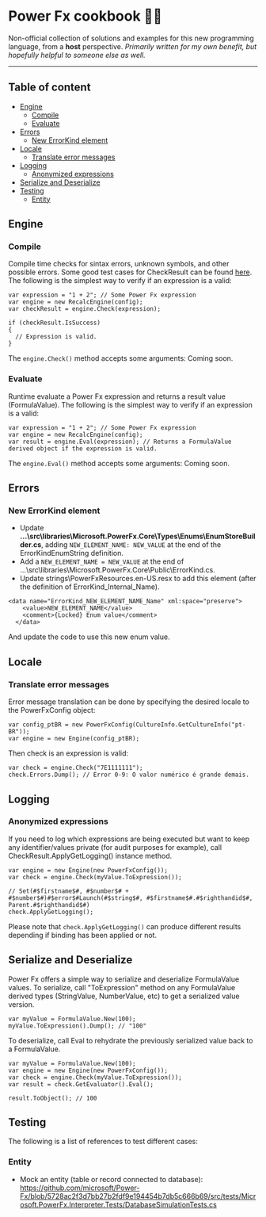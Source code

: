 # Power Fx cookbook 👨‍🍳
Non-official collection of solutions and examples for this new programming language, from a **host** perspective. <i>Primarily written for my own benefit, but hopefully helpful to someone else as well.</i>

***

## Table of content

- [Engine](#engine)
  - [Compile](#compile)
  - [Evaluate](#evaluate)
- [Errors](#errors)
  - [New ErrorKind element](#new-errorkind-element)
- [Locale](#locale)
  - [Translate error messages](#translate-error-messages)
- [Logging](#logging)
  - [Anonymized expressions](#anonymized-expressions)
- [Serialize and Deserialize](#serialize-and-deserialize)
- [Testing](#testing)
  - [Entity](#entity)

## Engine
### Compile
  Compile time checks for sintax errors, unknown symbols, and other possible errors. Some good test cases for CheckResult can be found [here](https://github.com/microsoft/Power-Fx/blob/39585c758dbf02a00b509a50911f960ebdaef1f0/src/tests/Microsoft.PowerFx.Core.Tests/CheckResultTests.cs).
  The following is the simplest way to verify if an expression is a valid:
  ```
  var expression = "1 + 2"; // Some Power Fx expression
  var engine = new RecalcEngine(config);
  var checkResult = engine.Check(expression);

  if (checkResult.IsSuccess)
  {
    // Expression is valid.
  }
  ```

  The `engine.Check()` method accepts some arguments:
  Coming soon.
  
### Evaluate
  Runtime evaluate a Power Fx expression and returns a result value (FormulaValue).
  The following is the simplest way to verify if an expression is a valid:
  ```
  var expression = "1 + 2"; // Some Power Fx expression
  var engine = new RecalcEngine(config);
  var result = engine.Eval(expression); // Returns a FormulaValue derived object if the expression is valid.
  ```

  The `engine.Eval()` method accepts some arguments:
  Coming soon.

## Errors
### New ErrorKind element
  - Update **...\src\libraries\Microsoft.PowerFx.Core\Types\Enums\EnumStoreBuilder.cs**, adding `NEW_ELEMENT_NAME: NEW_VALUE` at the end of the ErrorKindEnumString definition.
  - Add a `NEW_ELEMENT_NAME = NEW_VALUE` at the end of ...\src\libraries\Microsoft.PowerFx.Core\Public\ErrorKind.cs.
  - Update strings\PowerFxResources.en-US.resx to add this element (after the definition of ErrorKind_Internal_Name).
  
```
<data name="ErrorKind_NEW_ELEMENT_NAME_Name" xml:space="preserve">
    <value>NEW_ELEMENT_NAME</value>
    <comment>{Locked} Enum value</comment>
  </data>
```

And update the code to use this new enum value.

## Locale
### Translate error messages
Error message translation can be done by specifying the desired locale to the PowerFxConfig object:

```
var config_ptBR = new PowerFxConfig(CultureInfo.GetCultureInfo("pt-BR"));
var engine = new Engine(config_ptBR);
```

Then check is an expression is valid:
```
var check = engine.Check("7E1111111");
check.Errors.Dump(); // Error 0-9: O valor numérico é grande demais.
```

## Logging
### Anonymized expressions
If you need to log which expressions are being executed but want to keep any identifier/values private (for audit purposes for example), call CheckResult.ApplyGetLogging() instance method.
```
var engine = new Engine(new PowerFxConfig());
var check = engine.Check(myValue.ToExpression());

// Set(#$firstname$#, #$number$# + #$number$#)#$error$#Launch(#$string$#, #$firstname$#.#$righthandid$#, Parent.#$righthandid$#)
check.ApplyGetLogging();
```

Please note that `check.ApplyGetLogging()` can produce different results depending if binding has been applied or not.

## Serialize and Deserialize
Power Fx offers a simple way to serialize and deserialize FormulaValue values.
To serialize, call "ToExpression" method on any FormulaValue derived types (StringValue, NumberValue, etc) to get a serialized value version.

```
var myValue = FormulaValue.New(100);
myValue.ToExpression().Dump(); // "100"
```

To deserialize, call Eval to rehydrate the previously serialized value back to a FormulaValue.
```
var myValue = FormulaValue.New(100);
var engine = new Engine(new PowerFxConfig());
var check = engine.Check(myValue.ToExpression());
var result = check.GetEvaluator().Eval();

result.ToObject(); // 100
```

## Testing
The following is a list of references to test different cases:
### Entity
- Mock an entity (table or record connected to database): https://github.com/microsoft/Power-Fx/blob/5728ac2f3d7bb27b2fdf9e194454b7db5c666b69/src/tests/Microsoft.PowerFx.Interpreter.Tests/DatabaseSimulationTests.cs
